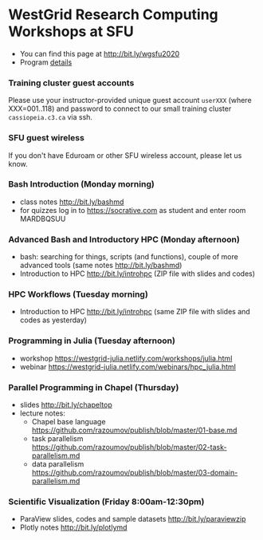 # WestGrid Research Computing Workshops at SFU

* You can find this page at http://bit.ly/wgsfu2020
* Program <a
  href="https://www.eventbrite.ca/e/westgrid-research-computing-workshops-simon-fraser-university-registration-88799572913"
  target="_blank">details</a>

### Training cluster guest accounts

Please use your instructor-provided unique guest account `userXXX` (where XXX=001..118) and password to
connect to our small training cluster `cassiopeia.c3.ca` via ssh.

### SFU guest wireless

If you don't have Eduroam or other SFU wireless account, please let us know.

### Bash Introduction (Monday morning)

- class notes http://bit.ly/bashmd
- for quizzes log in to https://socrative.com as student and enter room MARDBQSUU

### Advanced Bash and Introductory HPC (Monday afternoon)

- bash: searching for things, scripts (and functions), couple of more advanced tools (same notes http://bit.ly/bashmd)
- Introduction to HPC http://bit.ly/introhpc (ZIP file with slides and codes)

### HPC Workflows (Tuesday morning)

- Introduction to HPC http://bit.ly/introhpc (same ZIP file with slides and codes as yesterday)

### Programming in Julia (Tuesday afternoon)

- workshop https://westgrid-julia.netlify.com/workshops/julia.html
- webinar https://westgrid-julia.netlify.com/webinars/hpc_julia.html

### Parallel Programming in Chapel (Thursday)

- slides http://bit.ly/chapeltop
- lecture notes:
  - Chapel base language https://github.com/razoumov/publish/blob/master/01-base.md
  - task parallelism https://github.com/razoumov/publish/blob/master/02-task-parallelism.md
  - data parallelism https://github.com/razoumov/publish/blob/master/03-domain-parallelism.md

### Scientific Visualization (Friday 8:00am-12:30pm)

- ParaView slides, codes and sample datasets http://bit.ly/paraviewzip
- Plotly notes http://bit.ly/plotlymd
